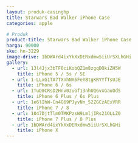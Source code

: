 ```yaml
---
layout: produk-casinghp
title: Starwars Bad Walker iPhone Case
categories: apple

# Produk
product-title: Starwars Bad Walker iPhone Case
harga: 90000
sku: hn-3229
image-drive: 1bDWArd4ixYkXxDERxdmw5iiUrSXLhGHi
gallery:
  - url: 13l4Jjx3bTF0ciKobQZ1m8zgqDOkiZH5W
    title: iPhone 5 / 5s / SE
  - url: 1-LLxG1TA7TXnhNX5FeYBtgKRYYfTsUJE
    title: iPhone 6 / 6s
  - url: 1TuD0CRsD2Hnv0zuGf13nhUQGvxGauOdS
    title: iPhone 6 Plus / 6s Plus
  - url: 1e6lIhW-Cn4G69PJyvNn_52ZGCzAExVRR
    title: iPhone 7 / 8
  - url: 1047DjtTlm0TMKPzsW9LmljIRs21OLLZ0
    title: iPhone 7 Plus / 8 Plus
  - url: 1bDWArd4ixYkXxDERxdmw5iiUrSXLhGHi
    title: iPhone X
---
```

